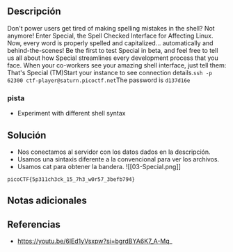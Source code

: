 
## Descripción 

Don't power users get tired of making spelling mistakes in the shell? Not anymore! Enter Special, the Spell Checked Interface for Affecting Linux. Now, every word is properly spelled and capitalized... automatically and behind-the-scenes! Be the first to test Special in beta, and feel free to tell us all about how Special streamlines every development process that you face. When your co-workers see your amazing shell interface, just tell them: That's Special (TM)Start your instance to see connection details.`ssh -p 62300 ctf-player@saturn.picoctf.net`The password is `d137d16e`
### pista

- Experiment with different shell syntax

## Solución

- Nos conectamos al servidor con los datos dados en la descripción.
- Usamos una sintaxis diferente a la convencional para ver los archivos.
- Usamos cat para obtener la bandera.
![[03-Special.png]]



```
picoCTF{5p311ch3ck_15_7h3_w0r57_3befb794}
```

## Notas adicionales


## Referencias

- https://youtu.be/6lEd1yVsxpw?si=bgrdBYA6K7_A-Mq_